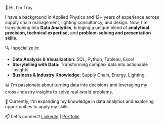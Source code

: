 👋 Hi, I'm Troy

I have a background in Applied Physics and 12+ years of experience across supply chain management, lighting consultancy, and design. 
Now, I'm transitioning into **Data Analytics**, bringing a unique blend of **analytical precision, technical expertise,** and **problem-solving and presentation skills**.

🔍 I specialize in:

- **Data Analysis & Visualization:** SQL, Python, Tableau, Excel
- **Storytelling with Data:** Transforming complex data into actionable insights
- **Business & Industry Knowledge:** Supply Chain, Energy, Lighting.

📊 I'm passionate about turning data into decisions and leveraging my cross-industry insights to solve real-world problems.

🌱 Currently, I'm expanding my knowledge in data analytics and exploring opportunities to apply my skills.

📫 Let's connect! [LinkedIn](https://www.linkedin.com/in/vacgonzalez-troy/) | [Portfolio](https://drive.google.com/drive/folders/1W3nmld_xs10y7GdkselvapcJehV42Mhi?usp=sharing)
